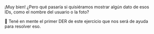 ¡Muy bien! ¿Pero qué pasaría si quisiéramos mostrar algún dato de esos IDs, como el nombre del usuario o la foto?

:pushpin: Tené en mente el primer DER de este ejercicio que nos será de ayuda para resolver eso. 